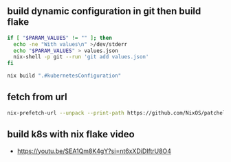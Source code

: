 ## build dynamic configuration in git then build flake

```bash
if [ "$PARAM_VALUES" != "" ]; then
  echo -ne "With values\n" >/dev/stderr
  echo "$PARAM_VALUES" > values.json
  nix-shell -p git --run 'git add values.json'
fi

nix build ".#kubernetesConfiguration"
```


## fetch from url
```bash
nix-prefetch-url --unpack --print-path https://github.com/NixOS/patchelf/archive/0.8.tar.gz
```



## build k8s with nix flake video
- https://youtu.be/SEA1Qm8K4gY?si=nt6xXDiDIftrU8O4


